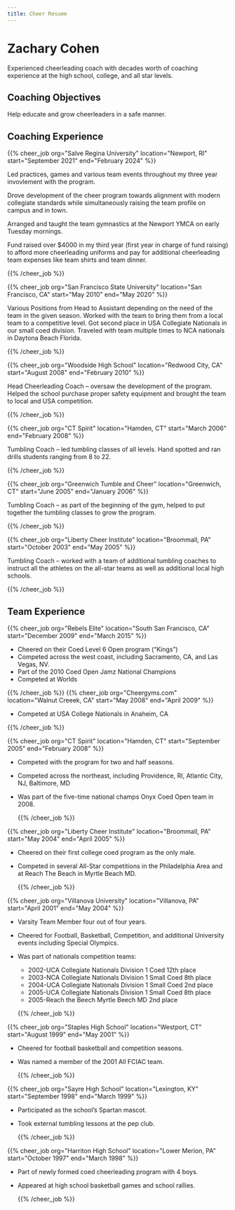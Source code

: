 ```yaml
---
title: Cheer Resume
---
```


# Zachary Cohen

Experienced cheerleading coach with decades worth of coaching experience at the high school, college, and all star levels.

## Coaching Objectives

Help educate and grow cheerleaders in a safe manner.

## Coaching Experience

{{% cheer_job
    org="Salve Regina University"
    location="Newport, RI"
    start="September 2021"
    end="February 2024" %}}

Led practices, games and various team events throughout my three year invovlement with the program.

Drove development of the cheer program towards alignment with modern collegiate standards while simultaneously raising the team profile on campus and in town.

Arranged and taught the team gymnastics at the Newport YMCA on early Tuesday mornings.

Fund raised over $4000 in my third year (first year in charge of fund raising) to afford more cheerleading uniforms and pay for additional cheerleading team expenses like team shirts and team dinner.

{{% /cheer_job %}}

{{% cheer_job
    org="San Francisco State University"
    location="San Francisco, CA"
    start="May 2010"
    end="May 2020" %}}

Various Positions from Head to Assistant depending on the need of the team in the given season. Worked with the team to bring them from a local team to a competitive level. Got second place in USA Collegiate Nationals in our small coed division. Traveled with team multiple times to NCA nationals in Daytona Beach Florida.

{{% /cheer_job %}}

{{% cheer_job
    org="Woodside High School"
    location="Redwood City, CA"
    start="August 2008"
    end="February 2010" %}}

Head Cheerleading Coach – oversaw the development of the program. Helped the school purchase proper safety equipment and brought the team to local and USA competition.

{{% /cheer_job %}}

{{% cheer_job
    org="CT Spirit"
    location="Hamden, CT"
    start="March 2006"
    end="February 2008" %}}

Tumbling Coach – led tumbling classes of all levels. Hand spotted and ran drills students ranging from 8 to 22.

{{% /cheer_job %}}

{{% cheer_job
    org="Greenwich Tumble and Cheer"
    location="Greenwich, CT"
    start="June 2005"
    end="January 2006" %}}

Tumbling Coach – as part of the beginning of the gym, helped to put together the tumbling classes to grow the program.

{{% /cheer_job %}}

{{% cheer_job
    org="Liberty Cheer Institute"
    location="Broommall, PA"
    start="October 2003"
    end="May 2005" %}}

Tumbling Coach – worked with a team of additional tumbling coaches to instruct all the athletes on the all-star teams as well as additional local high schools.

{{% /cheer_job %}}

## Team Experience

{{% cheer_job
    org="Rebels Elite"
    location="South San Francisco, CA"
    start="December 2009"
    end="March 2015" %}}

- Cheered on their Coed Level 6 Open program (“Kings”)
- Competed across the west coast, including Sacramento, CA, and Las Vegas, NV.
- Part of the 2010 Coed Open Jamz National Champions
- Competed at Worlds

{{% /cheer_job %}}
{{% cheer_job
    org="Cheergyms.com"
    location="Walnut Creeek, CA"
    start="May 2008"
    end="April 2009" %}}

- Competed at USA College Nationals in Anaheim, CA

{{% /cheer_job %}}

{{% cheer_job
    org="CT Spirit"
    location="Hamden, CT"
    start="September 2005"
    end="February 2008" %}}

- Competed with the program for two and half seasons.
- Competed across the northeast, including Providence, RI, Atlantic City, NJ, Baltimore, MD
- Was part of the five-time national champs Onyx Coed Open team in 2008.

  {{% /cheer_job %}}

{{% cheer_job
    org="Liberty Cheer Institute"
    location="Broommall, PA"
    start="May 2004"
    end="April 2005" %}}

- Cheered on their first college coed program as the only male.
- Competed in several All-Star competitions in the Philadelphia Area and at Reach The Beach in Myrtle Beach MD.

  {{% /cheer_job %}}

{{% cheer_job
    org="Villanova University"
    location="Villanova, PA"
    start="April 2001"
    end="May 2004" %}}

- Varsity Team Member four out of four years.
- Cheered for Football, Basketball, Competition, and additional University events including Special Olympics.
- Was part of nationals competition teams:

  - 2002-UCA Collegiate Nationals Division 1 Coed 12th place
  - 2003-NCA Collegiate Nationals Division 1 Small Coed 8th place
  - 2004-UCA Collegiate Nationals Division 1 Small Coed 2nd place
  - 2005-UCA Collegiate Nationals Division 1 Small Coed 8th place
  - 2005-Reach the Beech Myrtle Beech MD 2nd place

  {{% /cheer_job %}}

{{% cheer_job
    org="Staples High School"
    location="Westport, CT"
    start="August 1999"
    end="May 2001" %}}

- Cheered for football basketball and competition seasons.
- Was named a member of the 2001 All FCIAC team.

  {{% /cheer_job %}}

{{% cheer_job
    org="Sayre High School"
    location="Lexington, KY"
    start="September 1998"
    end="March 1999" %}}

- Participated as the school’s Spartan mascot.
- Took external tumbling lessons at the pep club.

  {{% /cheer_job %}}

{{% cheer_job
    org="Harriton High School"
    location="Lower Merion, PA"
    start="October 1997"
    end="March 1998" %}}

- Part of newly formed coed cheerleading program with 4 boys.
- Appeared at high school basketball games and school rallies.

  {{% /cheer_job %}}

